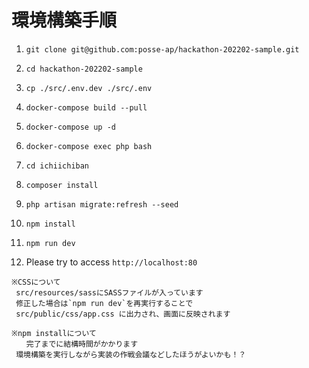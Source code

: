 # 環境構築手順

1. `git clone git@github.com:posse-ap/hackathon-202202-sample.git`

2. `cd hackathon-202202-sample`

3. `cp ./src/.env.dev ./src/.env`

3. `docker-compose build --pull`

4. `docker-compose up -d`

5. `docker-compose exec php bash`

6. `cd ichiichiban`

7. `composer install`

8. `php artisan migrate:refresh --seed`

9. `npm install`

10. `npm run dev`

11. Please try to access `http://localhost:80`

```
※CSSについて
 src/resources/sassにSASSファイルが入っています
 修正した場合は`npm run dev`を再実行することで
 src/public/css/app.css に出力され、画面に反映されます
``` 

```
※npm installについて
　　完了までに結構時間がかかります
 環境構築を実行しながら実装の作戦会議などしたほうがよいかも！？
```
